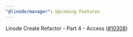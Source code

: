 ```yaml
---
"@linode/manager": Upcoming Features
---
```


Linode Create Refactor - Part 4 - Access ([#10308](https://github.com/linode/manager/pull/10308))
